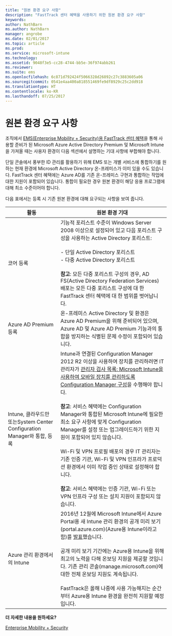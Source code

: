 ```yaml
---
title: "원본 환경 요구 사항"
description: "FastTrack 센터 혜택을 사용하기 위한 원본 환경 요구 사항"
keywords: 
author: NathBarn
ms.author: NathBarn
manager: angrobe
ms.date: 02/01/2017
ms.topic: article
ms.prod: 
ms.service: microsoft-intune
ms.technology: 
ms.assetid: 9048f3e5-cc28-4744-bb5e-36f974abb261
ms.reviewer: 
ms.suite: ems
ms.openlocfilehash: 6c871d792424f5066328d26892c27c3883605a06
ms.sourcegitcommit: 0541e4aa400a818551469fe9df8929c25c2dd918
ms.translationtype: HT
ms.contentlocale: ko-KR
ms.lasthandoff: 07/25/2017
---
```

# <a name="source-environment-expectations"></a>원본 환경 요구 사항
조직에서 [EMS(Enterprise Mobility + Security)용 FastTrack 센터 혜택](fasttrack-center-benefit-for-enterprise-mobility-suite-ems.md)을 통해 사용할 준비가 된 Microsoft Azure Active Directory Premium 및 Microsoft Intune을 가져올 때는 사용자 환경이 다음 섹션에서 설명하는 기대 사항에 부합해야 합니다.

단일 콘솔에서 풍부한 ID 관리를 활용하기 위해 EMS 또는 개별 서비스에 통합하기를 원하는 현재 환경에 Microsoft Active Directory 온-프레미스가 이미 있을 수도 있습니다. FastTrack 센터 혜택에는 Azure AD를 기존 온-프레미스 구현과 통합하는 작업에 대한 지원이 포함되어 있습니다. 통합이 필요한 경우 원본 환경이 해당 응용 프로그램에 대해 최소 수준이어야 합니다.

다음 표에서는 등록 시 기존 원본 환경에 대해 요구되는 사항을 보여 줍니다.

|활동|원본 환경 기대|
|------------|----------------------------------|
|코어 등록|기능적 포리스트 수준이 Windows Server 2008 이상으로 설정되어 있고 다음 포리스트 구성을 사용하는 Active Directory 포리스트:<br /><br />- 단일 Active Directory 포리스트<br />- 다중 Active Directory 포리스트 </br></br>**참고**: 모든 다중 포리스트 구성의 경우, AD FS(Active Directory Federation Services) 배포는 모든 다중 포리스트 구성에 대 한 FastTrack 센터 혜택에 대 한 범위를 벗어납니다.|
|Azure AD Premium 등록|온-프레미스 Active Directory 및 환경은 Azure AD Premium을 위해 준비되어 있으며, Azure AD 및 Azure AD Premium 기능과의 통합을 방지하는 식별된 문제 수정이 포함되어 있습니다.|
|Intune, 클라우드만 또는System Center Configuration Manager와 통합, 등록|Intune과 연결된 Configuration Manager 2012 R2 이상을 사용하여 장치를 관리하려면 IT 관리자가 [관리자 검사 목록: Microsoft Intune을 사용하여 모바일 장치를 관리하도록 Configuration Manager 구성](https://technet.microsoft.com/library/jj943763.aspx)을 수행해야 합니다.</br></br> **참고**: 서비스 혜택에는 Configuration Manager와 통합된 Microsoft Intune에 필요한 최소 요구 사항에 맞게 Configuration Manager를 설정 또는 업그레이드하기 위한 지원이 포함되어 있지 않습니다.</br></br>Wi-Fi 및 VPN 프로필 배포의 경우 IT 관리자는 기존 인증 기관, Wi-Fi 및 VPN 인프라가 프로덕션 환경에서 이미 작업 중인 상태로 설정해야 합니다.</br></br> **참고**: 서비스 혜택에는 인증 기관, Wi-Fi 또는 VPN 인프라 구성 또는 설치 지원이 포함되지 않습니다. |
|Azure 관리 환경에서의 Intune | 2016년 12월에 Microsoft Intune에서 Azure Portal용 새 Intune 관리 환경의 공개 미리 보기(portal.azure.com)(Azure용 Intune이라고 함)를 [발표](https://blogs.technet.microsoft.com/enterprisemobility/2016/12/07/public-preview-of-intune-on-azure/)했습니다.<br><br>공개 미리 보기 기간에는 Azure용 Intune을 위해 최고의 노력을 다해 온보딩 지원을 제공할 것입니다. 기존 관리 콘솔(manage.microsoft.com)에 대한 전체 온보딩 지원도 계속됩니다.<br><br>FastTrack은 올해 나중에 사용 가능해지는 순간부터 Azure용 Intune 환경을 완전히 지원할 예정입니다.


**더 자세한 내용을 원하세요?**

[Enterprise Mobility + Security](https://www.microsoft.com/en-us/cloud-platform/enterprise-mobility)
